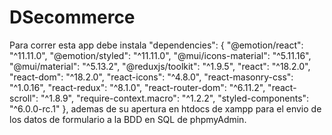 # DSecommerce
Para correr esta app  debe instala 
"dependencies": {
    "@emotion/react": "^11.11.0",
    "@emotion/styled": "^11.11.0",
    "@mui/icons-material": "^5.11.16",
    "@mui/material": "^5.13.2",
    "@reduxjs/toolkit": "^1.9.5",
    "react": "^18.2.0",
    "react-dom": "^18.2.0",
    "react-icons": "^4.8.0",
    "react-masonry-css": "^1.0.16",
    "react-redux": "^8.1.0",
    "react-router-dom": "^6.11.2",
    "react-scroll": "^1.8.9",
    "require-context.macro": "^1.2.2",
    "styled-components": "^6.0.0-rc.1"
  },
  ademas de su apertura en htdocs de xampp para  el envio de los datos de formulario a la BDD en SQL de phpmyAdmin.
